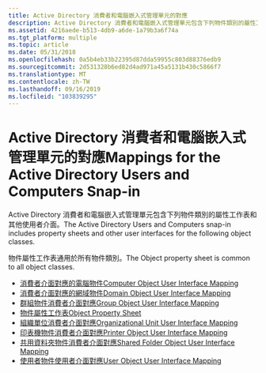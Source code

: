```yaml
---
title: Active Directory 消費者和電腦嵌入式管理單元的對應
description: Active Directory 消費者和電腦嵌入式管理單元包含下列物件類別的屬性工作表和其他使用者介面。物件屬性工作表通用於所有物件類別。
ms.assetid: 4216aede-b513-4db9-a6de-1a79b3a6f74a
ms.tgt_platform: multiple
ms.topic: article
ms.date: 05/31/2018
ms.openlocfilehash: 0a5b4eb33b22395d87dda59955c803d88376edb9
ms.sourcegitcommit: 2d531328b6ed82d4ad971a45a5131b430c5866f7
ms.translationtype: MT
ms.contentlocale: zh-TW
ms.lasthandoff: 09/16/2019
ms.locfileid: "103839295"
---
```

# <a name="mappings-for-the-active-directory-users-and-computers-snap-in"></a><span data-ttu-id="95439-103">Active Directory 消費者和電腦嵌入式管理單元的對應</span><span class="sxs-lookup"><span data-stu-id="95439-103">Mappings for the Active Directory Users and Computers Snap-in</span></span>

<span data-ttu-id="95439-104">Active Directory 消費者和電腦嵌入式管理單元包含下列物件類別的屬性工作表和其他使用者介面。</span><span class="sxs-lookup"><span data-stu-id="95439-104">The Active Directory Users and Computers snap-in includes property sheets and other user interfaces for the following object classes.</span></span>

<span data-ttu-id="95439-105">物件屬性工作表通用於所有物件類別。</span><span class="sxs-lookup"><span data-stu-id="95439-105">The Object property sheet is common to all object classes.</span></span>

-   [<span data-ttu-id="95439-106">消費者介面對應的電腦物件</span><span class="sxs-lookup"><span data-stu-id="95439-106">Computer Object User Interface Mapping</span></span>](computer-object-user-interface-mapping.md)
-   [<span data-ttu-id="95439-107">消費者介面對應的網域物件</span><span class="sxs-lookup"><span data-stu-id="95439-107">Domain Object User Interface Mapping</span></span>](domain-object-user-interface-mapping.md)
-   [<span data-ttu-id="95439-108">群組物件消費者介面對應</span><span class="sxs-lookup"><span data-stu-id="95439-108">Group Object User Interface Mapping</span></span>](group-object-user-interface-mapping.md)
-   [<span data-ttu-id="95439-109">物件屬性工作表</span><span class="sxs-lookup"><span data-stu-id="95439-109">Object Property Sheet</span></span>](object-property-sheet.md)
-   [<span data-ttu-id="95439-110">組織單位消費者介面對應</span><span class="sxs-lookup"><span data-stu-id="95439-110">Organizational Unit User Interface Mapping</span></span>](organizational-unit-user-interface-mapping.md)
-   [<span data-ttu-id="95439-111">印表機物件消費者介面對應</span><span class="sxs-lookup"><span data-stu-id="95439-111">Printer Object User Interface Mapping</span></span>](printer-object-user-interface-mapping.md)
-   [<span data-ttu-id="95439-112">共用資料夾物件消費者介面對應</span><span class="sxs-lookup"><span data-stu-id="95439-112">Shared Folder Object User Interface Mapping</span></span>](shared-folder-object-user-interface-mapping.md)
-   [<span data-ttu-id="95439-113">使用者物件使用者介面對應</span><span class="sxs-lookup"><span data-stu-id="95439-113">User Object User Interface Mapping</span></span>](user-object-user-interface-mapping.md)

 

 




